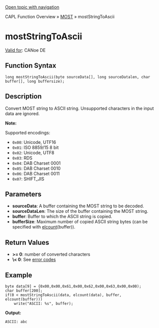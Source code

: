 [Open topic with navigation](../../../../../CANoeDEFamily.htm#Topics/CAPLFunctions/MOST/Functions/CAPLfunctionMOSTStringToAscii.md)

CAPL Function Overview » [MOST](../CAPLfunctionsMOSTOverview.md) » mostStringToAscii

# mostStringToAscii

[Valid for](../../../Shared/FeatureAvailability.md): CANoe DE

## Function Syntax

```plaintext
long mostStringToAscii(byte sourceData[], long sourceDatalen, char buffer[], long buffersize);
```

## Description

Convert MOST string to ASCII string. Unsupported characters in the input data are ignored.

**Note:**

Supported encodings:

- `0x00`: Unicode, UTF16
- `0x01`: ISO 8859/15 8 bit
- `0x02`: Unicode, UTF8
- `0x03`: RDS
- `0x04`: DAB Charset 0001
- `0x05`: DAB Charset 0010
- `0x06`: DAB Charset 0011
- `0x07`: SHIFT_JIS

## Parameters

- **sourceData**: A buffer containing the MOST string to be decoded.
- **sourceDataLen**: The size of the buffer containing the MOST string.
- **buffer**: Buffer to which the ASCII string is copied.
- **bufferSize**: Maximum number of copied ASCII string bytes (can be specified with [elcount](../../Other/Functions/CAPLfunctionElCount.md)(buffer)).

## Return Values

- **\>\= 0**: number of converted characters
- **\\\< 0**: See [error codes](../CAPLfunctionsMOSTErrorCodes.md)

## Example

```plaintext
byte data[9] = {0x00,0x00,0x61,0x00,0x62,0x00,0x63,0x00,0x00);
char buffer[200];
if(0 < mostStringToAscii(data, elcount(data), buffer, elcount(buffer)))
    write("ASCII: %s", buffer);
```

**Output:**

```
ASCII: abc
```
